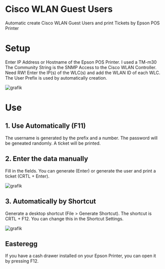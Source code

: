 # Cisco WLAN Guest Users
Automatic create Cisco WLAN Guest Users and print Tickets by Epson POS Printer

# Setup
Enter IP Address or Hostname of the Epson POS Printer. I used a TM-m30
The Community String is the SNMP Access to the Cisco WLAN Controller. Need RW!
Enter the IP(s) of the WLC(s) and add the WLAN ID of each WLC.
The User Prefix is used by automatically creation.

![grafik](https://user-images.githubusercontent.com/51234422/229303254-0816f942-cff3-413d-b7ae-1e05a5c9284e.png)

# Use
## 1. Use Automatically (F11)
The username is generated by the prefix and a number. The password will be geneated randomly.
A ticket will be printed.

## 2. Enter the data manually
Fill in the fields. You can generate (Enter) or generate the user and print a ticket (CRTL + Enter).

![grafik](https://user-images.githubusercontent.com/51234422/229303396-3cd5d5da-648c-496d-8741-48ae9d8ce5e8.png)

## 3. Automatically by Shortcut
Generate a desktop shortcut (File > Generate Shortcut). The shortcut is CRTL + F12. You can change this in the Shortcut Settings.

![grafik](https://user-images.githubusercontent.com/51234422/229303563-74960f4a-b5ab-4189-ac1f-8f4e14072220.png)

## Easteregg
If you have a cash drawer installed on your Epson Printer, you can open it by pressing F12.
